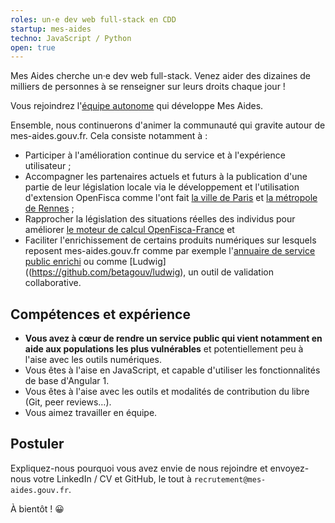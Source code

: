 ```yaml
---
roles: un·e dev web full-stack en CDD
startup: mes-aides
techno: JavaScript / Python
open: true
---
```


Mes Aides cherche un·e dev web full-stack. Venez aider des dizaines de milliers de personnes à se renseigner sur leurs droits chaque jour !

<!--more-->

Vous rejoindrez l'[équipe autonome](https://beta.gouv.fr/2016/11/28/equipes-autonomes) qui développe Mes Aides.

Ensemble, nous continuerons d'animer la communauté qui gravite autour de mes-aides.gouv.fr. Cela consiste notamment à :
- Participer à l'amélioration continue du service et à l'expérience utilisateur ;
- Accompagner les partenaires actuels et futurs à la publication d'une partie de leur législation locale via le développement et l'utilisation d'extension OpenFisca comme l'ont fait [la ville de Paris](https://github.com/betagouv/openfisca-paris) et [la métropole de Rennes](https://github.com/betagouv/openfisca-rennesmetropole) ;
- Rapprocher la législation des situations réelles des individus pour améliorer [le moteur de calcul OpenFisca-France](https://github.com/openfisca/openfisca-france) et
- Faciliter l'enrichissement de certains produits numériques sur lesquels reposent mes-aides.gouv.fr comme par exemple l'[annuaire de service public enrichi](https://github.com/betagouv/annuaire-api/) ou comme [Ludwig]((https://github.com/betagouv/ludwig), un outil de validation collaborative.

## Compétences et expérience

- **Vous avez à cœur de rendre un service public qui vient notamment en aide aux populations les plus vulnérables** et potentiellement peu à l'aise avec les outils numériques.
- Vous êtes à l'aise en JavaScript, et capable d'utiliser les fonctionnalités de base d'Angular 1.
- Vous êtes à l'aise avec les outils et modalités de contribution du libre (Git, peer reviews…).
- Vous aimez travailler en équipe.

## Postuler

Expliquez-nous pourquoi vous avez envie de nous rejoindre et envoyez-nous votre LinkedIn / CV et GitHub, le tout à `recrutement@mes-aides.gouv.fr`.

À bientôt ! 😀
